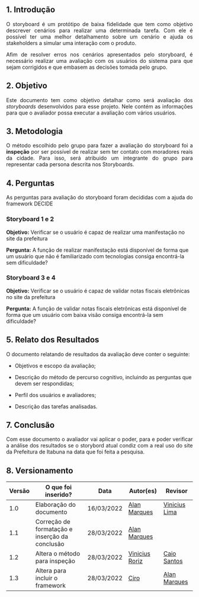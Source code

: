 ## 1. Introdução
<p align='justify'>
  O storyboard é um protótipo de baixa fidelidade que tem como objetivo descrever cenários para realizar uma determinada tarefa.
  Com ele é possível ter uma melhor detalhamento sobre um cenário e ajuda os stakeholders a simular uma interação com o produto.
</p>
<p align='justify'>
  Afim de resolver erros nos cenários apresentados pelo storyboard, é necessário realizar uma avaliação com os usuários do sistema para que sejam corrigidos e que embasem as decisões tomada pelo grupo.
</p>

## 2. Objetivo
<p align='justify'>
  Este documento tem como objetivo detalhar como será avaliação dos <i>storyboards</i> desenvolvidos para esse projeto.
  Nele contém as informações para que o avaliador possa executar a avaliação com vários usuários.
</p>

## 3. Metodologia
<p align='justify'>
  O método escolhido pelo grupo para fazer a avaliação do storyboard foi a <b>inspeção</b> por ser possível de realizar sem ter contato com moradores reais da cidade.
  Para isso, será atribuido um integrante do grupo para representar cada persona descrita nos Storyboards.
</p>

## 4. Perguntas
<p align='justify'>
As perguntas para avaliação do storyboard foram decididas com a ajuda do framework DECIDE
</p>

### Storyboard 1 e 2
<b>Objetivo:</b> Verificar se o usuário é capaz de realizar uma manifestação no site da prefeitura

<b>Pergunta:</b> A função de realizar manifestação está disponível de forma que um usuário que não é familiarizado com tecnologias consiga encontrá-la sem dificuldade?

### Storyboard 3 e 4
<b>Objetivo:</b> Verificar se o usuário é capaz de validar notas fiscais eletrônicas no site da prefeitura

<b>Pergunta:</b> A função de validar notas fiscais eletrônicas está disponível de forma que um usuário com baixa visão consiga encontrá-la sem dificuldade?

## 5. Relato dos Resultados

O documento relatando de resultados da avaliação deve conter o seguinte:

- Objetivos e escopo da avaliação;

- Descrição do método de percurso cognitivo, incluindo as perguntas que devem ser respondidas;

- Perfil dos usuários e avaliadores;

- Descrição das tarefas analisadas.

## 7. Conclusão
<p align='justify'>
    Com esse documento o avaliador vai aplicar o poder, para e poder verificar a análise dos resultados se o storybord atual condiz com a real uso do site da Prefeitura de Itabuna na data que foi feita a pesquisa.
</p>

## 8. Versionamento
Versão |  O que foi inserido? | Data | Autor(es)| Revisor |
---- |----- | ---- | ---- | ---- |
1.0| Elaboração do documento | 16/03/2022 | [Alan Marques](https://github.com/alan-ms) | [Vinicius Lima](https://github.com/vinelime) |
1.1| Correção de formatação e inserção da conclusão | 28/03/2022 | [Alan Marques](https://github.com/alan-ms) |  |
1.2| Altera o método para inspeção | 28/03/2022| [Vinicius Roriz](https://github.com/viniciusroriz)|[Caio Santos](https://github.com/caiobsantos)|
1.3| Altera para incluir o framework | 28/03/2022| [Ciro](https://github.com/ciro-c)| [Alan Marques](https://github.com/alan-ms) |

